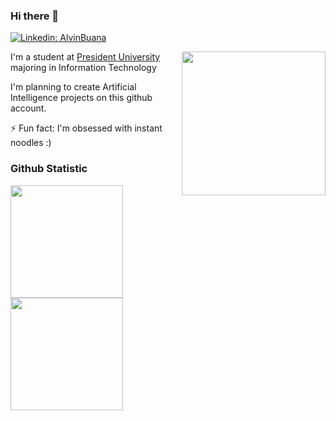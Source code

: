 ### Hi there 👋
[![Linkedin: AlvinBuana](https://img.shields.io/badge/-AlvinBuana-blue?style=flat-square&logo=Linkedin&logoColor=white&link=https://www.linkedin.com/in/alvinbuana/)](https://www.linkedin.com/in/alvinbuana/)

<img align='right' src="https://cdn2.scratch.mit.edu/get_image/gallery/28029917_170x100.png" width="230">

I'm a student at [President University](https://www.president.ac.id/) majoring in Information Technology

I'm planning to create Artificial Intelligence projects on this github account.



⚡ Fun fact: I'm obsessed with instant noodles :)

### Github Statistic
<p align="left">
<a href="https://github.com/dimasmds">
  <img height="180em" src="https://github-readme-stats-eight-theta.vercel.app/api?username=Alvin-Buana&show_icons=true&theme=algolia&include_all_commits=true&count_private=true"/>
  <img height="180em" src="https://github-readme-stats-eight-theta.vercel.app/api/top-langs/?username=Alvin-Buana&layout=compact&langs_count=8&theme=algolia"/>
</a>
</p>



<!--
**Alvin-Buana/Alvin-Buana** is a ✨ _special_ ✨ repository because its `README.md` (this file) appears on your GitHub profile.

Here are some ideas to get you started:

- 🔭 I’m currently working on ...
- 🌱 I’m currently learning ...
- 👯 I’m looking to collaborate on ...
- 🤔 I’m looking for help with ...
- 💬 Ask me about ...
- 📫 How to reach me: ...
- 😄 Pronouns: ...
- ⚡ Fun fact: ...
-->
